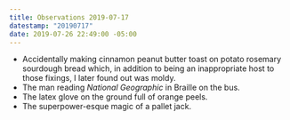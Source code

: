 ```yaml
---
title: Observations 2019-07-17
datestamp: "20190717"
date: 2019-07-26 22:49:00 -05:00
---
```


- Accidentally making cinnamon peanut butter toast on potato rosemary sourdough bread which, in addition to being an inappropriate host to those fixings, I later found out was moldy.
- The man reading *National Geographic* in Braille on the bus.
- The latex glove on the ground full of orange peels.
- The superpower-esque magic of a pallet jack.
